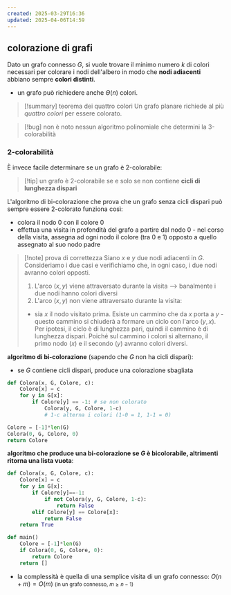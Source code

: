 ```yaml
---
created: 2025-03-29T16:36
updated: 2025-04-06T14:59
---
```

## colorazione di grafi

Dato un grafo connesso $G$, si vuole trovare il minimo numero $k$ di colori necessari per colorare i nodi dell'albero in modo che **nodi adiacenti** abbiano sempre **colori distinti**.

- un grafo può richiedere anche $\Theta(n)$ colori.

>[!summary] teorema dei quattro colori
>Un grafo planare richiede al più *quattro colori* per essere colorato.

>[!bug] non è noto nessun algoritmo polinomiale che determini la 3-colorabilità

### 2-colorabilità
È invece facile determinare se un grafo è 2-colorabile:

>[!tip] un grafo è 2-colorabile se e solo se non contiene **cicli di lunghezza dispari**

L'algoritmo di bi-colorazione che prova che un grafo senza cicli dispari può sempre essere 2-colorato funziona così:
- colora il nodo 0 con il colore 0
- effettua una visita in profondità del grafo a partire dal nodo 0 - nel corso della visita, assegna ad ogni nodo il colore (tra 0 e 1) opposto a quello assegnato al suo nodo padre

>[!note] prova di correttezza
>Siano $x$ e $y$ due nodi adiacenti in $G$. Consideriamo i due casi e verifichiamo che, in ogni caso, i due nodi avranno colori opposti.
>1) L'arco $(x,y)$ viene attraversato durante la visita ⟶ banalmente i due nodi hanno colori diversi
>2) L'arco $(x,y)$ non viene attraversato durante la visita:
>	- sia $x$ il nodo visitato prima. Esiste un cammino che da $x$ porta a $y$ - questo cammino si chiuderà a formare un ciclo con l'arco $(y,x)$. Per ipotesi, il ciclo è di lunghezza pari, quindi il cammino è di lunghezza dispari. Poiché sul cammino i colori si alternano, il primo nodo ($x$) e il secondo ($y$) avranno colori diversi. 

**algoritmo di bi-colorazione** (sapendo che $G$ non ha cicli dispari):
- se $G$ contiene cicli dispari, produce una colorazione sbagliata
 
```python
def Colora(x, G, Colore, c):
	Colore[x] = c
	for y in G[x]:
		if Colore[y] == -1: # se non colorato
			Colora(y, G, Colore, 1-c)
			# 1-c alterna i colori (1-0 = 1, 1-1 = 0)

Colore = [-1]*len(G)
Colora(0, G, Colore, 0)
return Colore
```

**algoritmo che produce una bi-colorazione se $G$ è bicolorabile, altrimenti ritorna una lista vuota**:
```python
def Colora(x, G, Colore, c):
	Colore[x] = c
	for y in G[x]:
		if Colore[y]==-1:
			if not Colora(y, G, Colore, 1-c): 
				return False
		elif Colore[y] == Colore[x]:
			return False
	return True

def main()
	Colore = [-1]*len(G)
	if Colora(0, G, Colore, 0):
		return Colore
	return []
```

- la complessità è quella di una semplice visita di un grafo connesso: $O(n+m)=O(m)$ <small>(in un grafo connesso, $m\geq n-1$)</small>
